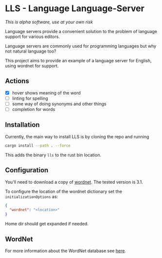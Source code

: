 # LLS - Language Language-Server

_This is alpha software, use at your own risk_

Language servers provide a convenient solution to the problem of language
support for various editors.

Language servers are commonly used for programming languages but why not
natural language too?

This project aims to provide an example of a language server for English, using
wordnet for support.

## Actions

- [x] hover shows meaning of the word
- [ ] linting for spelling
- [ ] some way of doing synonyms and other things
- [ ] completion for words

## Installation

Currently, the main way to install LLS is by cloning the repo and running

```sh
cargo install --path . --force
```

This adds the binary `lls` to the rust bin location.

## Configuration

You'll need to download a copy of
[wordnet](https://wordnet.princeton.edu/download/current-version). The tested
version is 3.1.

To configure the location of the wordnet dictionary set the `initializationOptions` as:

```json
{
  "wordnet": "<location>"
}
```

Home dir should get expanded if needed.

## WordNet

For more information about the WordNet database see [here](https://wordnet.princeton.edu/).
